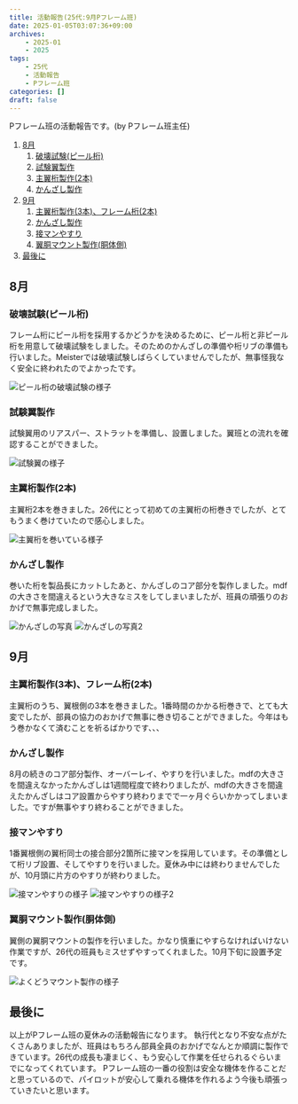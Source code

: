```yaml
---
title: 活動報告(25代:9月Pフレーム班)
date: 2025-01-05T03:07:36+09:00
archives:
    - 2025-01
    - 2025
tags:
    - 25代
    - 活動報告
    - Pフレーム班
categories: []
draft: false
---
```


Pフレーム班の活動報告です。(by Pフレーム班主任)

1. [8月](#8月)
   1. [破壊試験(ピール桁)](#破壊試験ピール桁)
   2. [試験翼製作](#試験翼製作)
   3. [主翼桁製作(2本)](#主翼桁製作2本)
   4. [かんざし製作](#かんざし製作)
2. [9月](#9月)
   1. [主翼桁製作(3本)、フレーム桁(2本)](#主翼桁製作3本フレーム桁2本)
   2. [かんざし製作](#かんざし製作-1)
   3. [接マンやすり](#接マンやすり)
   4. [翼胴マウント製作(胴体側)](#翼胴マウント製作胴体側)
3. [最後に](#最後に)

## 8月

### 破壊試験(ピール桁)

フレーム桁にピール桁を採用するかどうかを決めるために、ピール桁と非ピール桁を用意して破壊試験をしました。そのためのかんざしの準備や桁リブの準備も行いました。Meisterでは破壊試験しばらくしていませんでしたが、無事怪我なく安全に終われたのでよかったです。

![ピール桁の破壊試験の様子](destruction_test.jpg)

### 試験翼製作

試験翼用のリアスパー、ストラットを準備し、設置しました。翼班との流れを確認することができました。

![試験翼の様子](wing_mockup.jpg)

### 主翼桁製作(2本)

主翼桁2本を巻きました。26代にとって初めての主翼桁の桁巻きでしたが、とてもうまく巻けていたので感心しました。

![主翼桁を巻いている様子](wingbeam.jpg)

### かんざし製作

巻いた桁を製品長にカットしたあと、かんざしのコア部分を製作しました。mdfの大きさを間違えるという大きなミスをしてしまいましたが、班員の頑張りのおかげで無事完成しました。

![かんざしの写真](kanzashi.jpg)
![かんざしの写真2](kanzashi2.jpg)

## 9月

### 主翼桁製作(3本)、フレーム桁(2本)

主翼桁のうち、翼根側の3本を巻きました。1番時間のかかる桁巻きで、とても大変でしたが、部員の協力のおかげで無事に巻き切ることができました。今年はもう巻かなくて済むことを祈るばかりです、、、

### かんざし製作

8月の続きのコア部分製作、オーバーレイ、やすりを行いました。mdfの大きさを間違えなかったかんざしは1週間程度で終わりましたが、mdfの大きさを間違えたかんざしはコア設置からやすり終わりまでで一ヶ月ぐらいかかってしまいました。ですが無事やすり終わることができました。

### 接マンやすり

1番翼根側の翼桁同士の接合部分2箇所に接マンを採用しています。その準備として桁リブ設置、そしてやすりを行いました。夏休み中には終わりませんでしたが、10月頭に片方のやすりが終わりました。

![接マンやすりの様子](yasuri.jpg)
![接マンやすりの様子2](yasuri2.jpg)

### 翼胴マウント製作(胴体側)

翼側の翼胴マウントの製作を行いました。かなり慎重にやすらなければいけない作業ですが、26代の班員もミスせずやすってくれました。10月下旬に設置予定です。

![よくどうマウント製作の様子](yokudou.jpg)

## 最後に

以上がPフレーム班の夏休みの活動報告になります。
執行代となり不安な点がたくさんありましたが、班員はもちろん部員全員のおかげでなんとか順調に製作できています。26代の成長も凄まじく、もう安心して作業を任せられるぐらいまでになってくれています。
Pフレーム班の一番の役割は安全な機体を作ることだと思っているので、パイロットが安心して乗れる機体を作れるよう今後も頑張っていきたいと思います。
